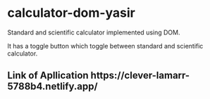 # calculator-dom-yasir
Standard and scientific calculator implemented using DOM. 

It has a toggle button which toggle between standard and scientific calculator.

<h2> Link of Apllication https://clever-lamarr-5788b4.netlify.app/ </h2>
